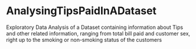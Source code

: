 # AnalysingTipsPaidInADataset

Exploratory Data Analysis of a Dataset containing information about Tips and other related information, ranging from total bill paid and customer sex, right up to the smoking or non-smoking status of the customers
